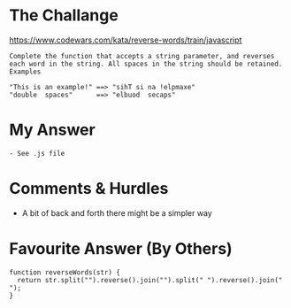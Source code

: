# The Challange

https://www.codewars.com/kata/reverse-words/train/javascript

```
Complete the function that accepts a string parameter, and reverses each word in the string. All spaces in the string should be retained.
Examples

"This is an example!" ==> "sihT si na !elpmaxe"
"double  spaces"      ==> "elbuod  secaps"
```

# My Answer

```
- See .js file
```

# Comments & Hurdles

- A bit of back and forth there might be a simpler way

# Favourite Answer (By Others)

```
function reverseWords(str) {
  return str.split("").reverse().join("").split(" ").reverse().join(" ");
}
```

